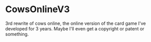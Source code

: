 # CowsOnlineV3
3rd rewrite of cows online, the online version of the card game I've developed for 3 years. Maybe I'll even get a copyright or patent or something.
